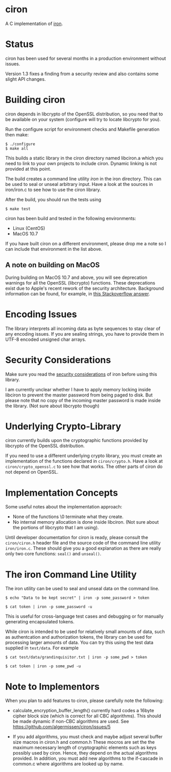 ciron
=====

A C implementation of [iron](https://github.com/hueniverse/iron).

Status
======

ciron has been used for several months in a production environment without issues.

Version 1.3 fixes a finding from a security review and also contains some slight API changes.

Building ciron
==============

ciron depends in libcrypto of the OpenSSL distribution, so you need that to be
available on your system (configure will try to locate libcrypto for you).

Run the configure script for environment checks and Makefile generation then make:

    $ ./configure
    $ make all

This builds a static library in the ciron directory named libciron.a which you
need to link to your own projects to include ciron. Dynamic linking is not
provided at this point.

The build creates a command line utility _iron_ in the iron directory.
This can be used to seal or unseal arbitrary input. Have a look at the sources
in iron/iron.c to see how to use the ciron library.

After the build, you should run the tests using

    $ make test


ciron has been build and tested in the following environments:

* Linux (CentOS)
* MacOS 10.7


If you have built ciron on a different environment, please drop me a note so I can
include that environment in the list above.


A note on building on MacOS
---------------------------
During building on MacOS 10.7 and above, you will see deprecation warnings for
all the OpenSSL (libcrypto) functions. These deprecations exist due to Apple's
recent rework of the security architecture. Background information can be
found, for example, in [this Stackoverflow answer](http://stackoverflow.com/a/7406994/267196).

Encoding Issues
===============

The library interprets all incoming data as byte sequences to stay clear of any encoding
issues. If you are sealing strings, you have to provide them in UTF-8 encoded unsigned
char arrays.


Security Considerations
=======================

Make sure you read the [security considerations](https://github.com/hueniverse/iron#security-considerations) of iron before using this
library.

I am currently unclear whether I have to apply memory locking inside libciron to prevent the master password from being paged to disk. But
please note that no copy of the incoming master password is made inside the library. (Not sure about libcrypto though)


Underlying Crypto-Library
=========================

ciron currently builds upon the cryptographic functions provided by libcrypto
of the OpenSSL distribution.

If you need to use a different underlying crypto library, you must create an
implementation of the functions declared in `ciron/crypto.h`. Have a look at
`ciron/crypto_openssl.c` to see how that works. The other parts of ciron do not
depend on OpenSSL.

Implementation Concepts
=======================

Some useful notes about the implementation approach:

* None of the functions \0 terminate what they create.
* No internal memory allocation is done inside libciron. (Not sure about the portions of libcrypto that I am using).

Until developer documentation for ciron is ready, please consult the `ciron/ciron.h` header file and the source code
of the command line utility `iron/iron.c`. These should give you a good explanation as there are really only two
core functions: `seal()` and `unseal()`.


The iron Command Line Utility
============================

The iron utility can be used to seal and unseal data on the command line.

    $ echo "Data to be kept secret" | iron -p some_password > token

    $ cat token | iron -p some_password -u


This is useful for cross-language test cases and debugging or for manually generating
encapsulated tokens.

While ciron is intended to be used for relatively small amounts of data, such
as authentcation and authorization tokens, the library can be used for
processing larger amounts of data. You can try this using the test data supplied
in `test/data`. For example

    $ cat test/data/grandinquisitor.txt | iron -p some_pwd > token

    $ cat token | iron -p some_pwd -u

Note to Implementors
====================

When you plan to add features to ciron, please carefully note the following:

* calculate_encryption_buffer_length() currently hard codes a 16byte cipher block size (which is correct for all CBC algorithms). This should be made dynamic if non-CBC algorithms are used.
  See https://github.com/algermissen/ciron/issues/5

* If you add algorithms, you must check and maybe adjust several buffer size macros in ciron.h and common.h
  These mocros are set the the maximum necessary length of cryptographic elements such as keys possibly used by ciron. Hence, they
  depend on the actual algorithms provided.
  In addition, you must add new algorithms to the if-cascade in common.c where algorithms
  are looked up by name.





